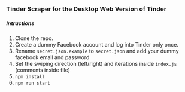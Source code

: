 ### Tinder Scraper for the Desktop Web Version of Tinder

##### Intructions

1. Clone the repo.
2. Create a dummy Facebook account and log into Tinder only once.
3. Rename `secret.json.example` to `secret.json` and add your dummy facebook email and password
4. Set the swiping direction (left/right) and iterations inside `index.js` (comments inside file)
5. `npm install`
6. `npm run start`